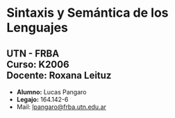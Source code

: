 # Sintaxis y Semántica de los Lenguajes
UTN - FRBA  
Curso: K2006   
Docente: Roxana Leituz
---
- **Alumno:** Lucas Pangaro
- **Legajo:** 164.142-6
- Mail: lpangaro@frba.utn.edu.ar

